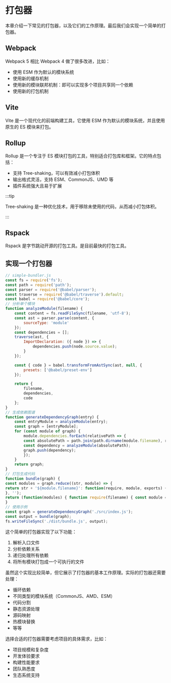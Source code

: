 # 打包器

本章介绍一下常见的打包器，以及它们的工作原理。最后我们会实现一个简单的打包器。

## Webpack

Webpack 5 相比 Webpack 4 做了很多改进，比如：

-   使用 ESM 作为默认的模块系统
-   使用新的缓存机制
-   使用新的模块联邦机制：即可以实现多个项目共享同一个依赖
-   使用新的打包机制

## Vite

Vite 是一个现代化的前端构建工具，它使用 ESM 作为默认的模块系统，并且使用原生的 ES 模块来打包。

## Rollup

Rollup 是一个专注于 ES 模块打包的工具，特别适合打包库和框架。它的特点包括：

-   支持 Tree-shaking，可以有效减小打包体积
-   输出格式灵活，支持 ESM、CommonJS、UMD 等
-   插件系统强大且易于扩展

:::tip

Tree-shaking 是一种优化技术，用于移除未使用的代码，从而减小打包体积。

:::

## Rspack

Rspack 是字节跳动开源的打包工具。是目前最快的打包工具。

## 实现一个打包器

```javascript
// simple-bundler.js
const fs = require('fs');
const path = require('path');
const parser = require('@babel/parser');
const traverse = require('@babel/traverse').default;
const babel = require('@babel/core');
// 分析单个模块
function analyzeModule(filename) {
    const content = fs.readFileSync(filename, 'utf-8');
    const ast = parser.parse(content, {
        sourceType: 'module'
    });
    const dependencies = [];
    traverse(ast, {
        ImportDeclaration: ({ node }) => {
            dependencies.push(node.source.value);
        }
    });

    const { code } = babel.transformFromAstSync(ast, null, {
        presets: ['@babel/preset-env']
    });

    return {
        filename,
        dependencies,
        code
    };
}
// 生成依赖图谱
function generateDependencyGraph(entry) {
    const entryModule = analyzeModule(entry);
    const graph = [entryModule];
    for (const module of graph) {
        module.dependencies.forEach(relativePath => {
        const absolutePath = path.join(path.dirname(module.filename), relativePath);
        const dependency = analyzeModule(absolutePath);
        graph.push(dependency);
        });
    }
    return graph;
}
// 打包生成代码
function bundle(graph) {
const modules = graph.reduce((str, module) => {
return str + '${module.filename}': function(require, module, exports) { ${module.code} },;
}, '');
return (function(modules) { function require(filename) { const module = { exports: {} }; modules[filename](require, module, module.exports); return module.exports; } require('${graph[0].filename}'); })({${modules}}) ;
}
// 使用示例
const graph = generateDependencyGraph('./src/index.js');
const output = bundle(graph);
fs.writeFileSync('./dist/bundle.js', output);
```

这个简单的打包器实现了以下功能：

1. 解析入口文件
2. 分析依赖关系
3. 递归处理所有依赖
4. 将所有模块打包成一个可执行的文件

虽然这个实现比较简单，但它展示了打包器的基本工作原理。实际的打包器还需要处理：

-   循环依赖
-   不同类型的模块系统（CommonJS、AMD、ESM）
-   代码分割
-   静态资源处理
-   源码映射
-   热模块替换
-   等等

选择合适的打包器需要考虑项目的具体需求，比如：

-   项目规模和复杂度
-   开发体验要求
-   构建性能要求
-   团队熟悉度
-   生态系统支持
